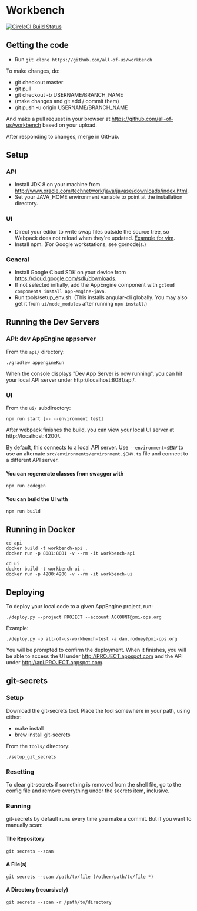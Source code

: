 # Workbench

[![CircleCI Build Status](https://circleci.com/gh/all-of-us/workbench.svg)](https://circleci.com/gh/all-of-us/workflows/workbench)

## Getting the code

* Run `git clone https://github.com/all-of-us/workbench`

To make changes, do:

* git checkout master
* git pull
* git checkout -b USERNAME/BRANCH_NAME
* (make changes and git add / commit them)
* git push -u origin USERNAME/BRANCH_NAME

And make a pull request in your browser at
https://github.com/all-of-us/workbench based on your upload.

After responding to changes, merge in GitHub.

## Setup

### API

* Install JDK 8 on your machine from http://www.oracle.com/technetwork/java/javase/downloads/index.html.
* Set your JAVA_HOME environment variable to point at the installation directory.

### UI

* Direct your editor to write swap files outside the source tree, so Webpack
does not reload when they're updated.
[Example for vim](https://github.com/angular/angular-cli/issues/4593).
* Install npm. (For Google workstations, see go/nodejs.)

### General

* Install Google Cloud SDK on your device from https://cloud.google.com/sdk/downloads.
* If not selected initially, add the AppEngine component with `gcloud components install app-engine-java`.
* Run tools/setup_env.sh. (This installs angular-cli globally. You may also get it from `ui/node_modules` after
running `npm install`.)

## Running the Dev Servers

### API: dev AppEngine appserver

From the `api/` directory:

```Shell
./gradlew appengineRun
```

When the console displays "Dev App Server is now running", you can hit your
local API server under http://localhost:8081/api/.

### UI

From the `ui/` subdirectory:

```Shell
npm run start [-- --environment test]
```

After webpack finishes the build, you can view your local UI server at
http://localhost:4200/.

By default, this connects to a local API server. Use `--environment=$ENV` to
use an alternate `src/environments/environment.$ENV.ts` file and connect to a
different API server.

#### You can regenerate classes from swagger with

```Shell
npm run codegen
```

#### You can build the UI with

```Shell
npm run build
```

## Running in Docker

```
cd api
docker build -t workbench-api .
docker run -p 8081:8081 -v --rm -it workbench-api
```

```
cd ui
docker build -t workbench-ui .
docker run -p 4200:4200 -v --rm -it workbench-ui
```

## Deploying

To deploy your local code to a given AppEngine project, run:

```
./deploy.py --project PROJECT --account ACCOUNT@pmi-ops.org
```

Example:

```
./deploy.py -p all-of-us-workbench-test -a dan.rodney@pmi-ops.org
```

You will be prompted to confirm the deployment. When it finishes, you will be able to access the
UI under http://PROJECT.appspot.com and the API under http://api.PROJECT.appspot.com.

## git-secrets

### Setup

Download the git-secrets tool.
Place the tool somewhere in your path, using either:
* make install
* brew install git-secrets

From the `tools/` directory:
```Shell
./setup_git_secrets
```

### Resetting

To clear git-secrets if something is removed from the shell file, go to the config
file and remove everything under the secrets item, inclusive.

### Running

git-secrets by default runs every time you make a commit. But if you
want to manually scan:
#### The Repository
```Shell
git secrets --scan
```
#### A File(s)
```Shell
git secrets --scan /path/to/file (/other/path/to/file *)
```
#### A Directory (recursively)
```Shell
git secrets --scan -r /path/to/directory
```
